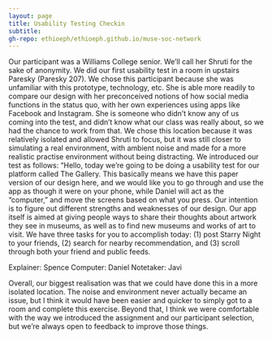 ```yaml
---
layout: page
title: Usability Testing Checkin
subtitle: 
gh-repo: ethioeph/ethioeph.github.io/muse-soc-network
---
```


Our participant was a Williams College senior.  We’ll call her Shruti for the sake of anonymity.  We did our first usability test in a room in upstairs Paresky (Paresky 207).  We chose this participant because she was unfamiliar with this prototype, technology, etc.  She is able more readily to compare our design with her preconceived notions of how social media functions in the status quo, with her own experiences using apps like Facebook and Instagram.  She is someone who didn’t know any of us coming into the test, and didn’t know what our class was really about, so we had the chance to work from that.  We chose this location because it was relatively isolated and allowed Shruti to focus, but it was still closer to simulating a real environment, with ambient noise and made for a more realistic practise environment without being distracting.  We introduced our test as follows:
“Hello, today we’re going to be doing a usability test for our platform called The Gallery.  This basically means we have this paper version of our design here, and we would like you to go through and use the app as though it were on your phone, while 
Daniel will act as the “computer,” and move the screens based on what you press.  Our intention is to figure out different strengths and weaknesses of our design.  Our app itself is aimed at giving people ways to share their thoughts about artwork they see in museums, as well as to find new museums and works of art to visit.  We have three tasks for you to accomplish today: (1) post Starry Night to your friends, (2) search for nearby recommendation, and (3) scroll through both your friend and public feeds.

Explainer: Spence
Computer: Daniel
Notetaker: Javi

Overall, our biggest realisation was that we could have done this in a more isolated location.  The noise and environment never actually became an issue, but I think it would have been easier and quicker to simply got to a room and complete this exercise.  Beyond that, I think we were comfortable with the way we introduced the assignment and our participant selection, but we’re always open to feedback to improve those things.
